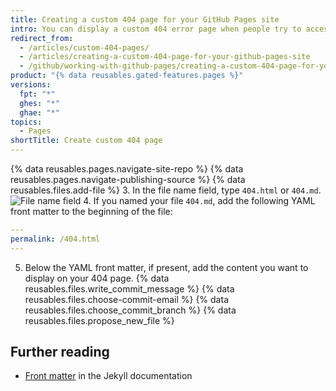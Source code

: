 ```yaml
---
title: Creating a custom 404 page for your GitHub Pages site
intro: You can display a custom 404 error page when people try to access nonexistent pages on your site.
redirect_from:
  - /articles/custom-404-pages/
  - /articles/creating-a-custom-404-page-for-your-github-pages-site
  - /github/working-with-github-pages/creating-a-custom-404-page-for-your-github-pages-site
product: "{% data reusables.gated-features.pages %}"
versions:
  fpt: "*"
  ghes: "*"
  ghae: "*"
topics:
  - Pages
shortTitle: Create custom 404 page
---
```


{% data reusables.pages.navigate-site-repo %}
{% data reusables.pages.navigate-publishing-source %}
{% data reusables.files.add-file %} 3. In the file name field, type `404.html` or `404.md`.
![File name field](/assets/images/help/pages/404-file-name.png) 4. If you named your file `404.md`, add the following YAML front matter to the beginning of the file:

```yaml
---
permalink: /404.html
---
```

5. Below the YAML front matter, if present, add the content you want to display on your 404 page.
   {% data reusables.files.write_commit_message %}
   {% data reusables.files.choose-commit-email %}
   {% data reusables.files.choose_commit_branch %}
   {% data reusables.files.propose_new_file %}

## Further reading

- [Front matter](http://jekyllrb.com/docs/frontmatter) in the Jekyll documentation
